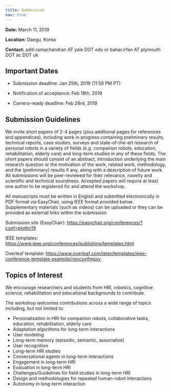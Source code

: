 ```yaml
---
title: Submission
nav: true
---
```


**Date:** March 11, 2019

**Location:** Daegu, Korea

**Contact:** aditi.ramachandran AT yale DOT edu or bahar.irfan AT plymouth DOT ac DOT uk

## Important Dates

 - Submission deadline: Jan 25th, 2019 (11:59 PM PT)

 - Notification of acceptance: Feb 18th, 2019

 - Camera-ready deadline: Feb 28rd, 2019

## Submission Guidelines

We invite short papers of 2-4 pages (plus additional pages for references and appendices), including work in progress containing preliminary results, technical reports, case studies, surveys and state-of-the-art research of personal robots in a variety of fields (e.g. companion robots, education, rehabilitation, elderly care) and long-term studies in any of these fields. The short papers should consist of an abstract, introduction underlying the main research question or the motivation of the work, related work, methodology, and the (preliminary) results if any, along with a description of future work. All submissions will be peer-reviewed for their relevance, novelty and scientific and technical soundness. Accepted papers will require at least one author to be registered for and attend the workshop.

All manuscripts must be written in English and submitted electronically in PDF format via EasyChair, using IEEE format provided below. Supplementary materials (such as videos) can be uploaded or they can be provided as external links within the submission.

Submission site (EasyChair): <https://easychair.org/conferences/?conf=plothri19>

IEEE templates: <https://www.ieee.org/conferences/publishing/templates.html>

Overleaf template: <https://www.overleaf.com/latex/templates/ieee-conference-template-example/nsncsyjfmpxy>

## Topics of Interest

We encourage researchers and students from HRI, robotics, cognitive science, rehabilitation and educational backgrounds to contribute.

The workshop welcomes contributions across a wide range of topics including, but not limited to:

 - Personalization in HRI for companion robots, collaborative tasks, education, rehabilitation, elderly care
 - Adaptation algorithms for long-term interactions
 - User modeling
 - Long-term memory (episodic, semantic, associative)
 - User recognition
 - Long-term HRI studies
 - Conversational agents in long-term interactions
 - Engagement in long-term HRI
 - Evaluation in long-term HRI
 - Challenges/Guidelines for field studies in long-term HRI
 - Design and methodologies for repeated human-robot interactions
 - Autonomy in long-term interaction 

